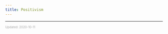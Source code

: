 ```yaml
---
title: Positivism
---
```


---

<sup><sub><font color="#a6a6a6">Updated: 2020-10-11</font></sub></sup>
